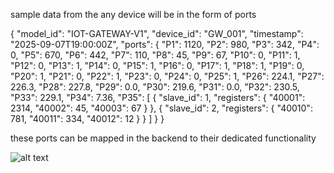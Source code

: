 sample data from the any device will be in the form of ports

{
  "model_id": "IOT-GATEWAY-V1",
  "device_id": "GW_001",
  "timestamp": "2025-09-07T19:00:00Z",
  "ports": {
    "P1": 1120,
    "P2": 980,
    "P3": 342,
    "P4": 0,
    "P5": 670,
    "P6": 442,
    "P7": 110,
    "P8": 45,
    "P9": 67,
    "P10": 0,
    "P11": 1,
    "P12": 0,
    "P13": 1,
    "P14": 0,
    "P15": 1,
    "P16": 0,
    "P17": 1,
    "P18": 1,
    "P19": 0,
    "P20": 1,
    "P21": 0,
    "P22": 1,
    "P23": 0,
    "P24": 0,
    "P25": 1,
    "P26": 224.1,
    "P27": 226.3,
    "P28": 227.8,
    "P29": 0.0,
    "P30": 219.6,
    "P31": 0.0,
    "P32": 230.5,
    "P33": 229.1,
    "P34": 7.36,
    "P35": [
      {
        "slave_id": 1,
        "registers": {
          "40001": 2314,
          "40002": 45,
          "40003": 67
        }
      },
      {
        "slave_id": 2,
        "registers": {
          "40010": 781,
          "40011": 334,
          "40012": 12
        }
      }
    ]
  }
}


these ports can be mapped in the backend to their dedicated functionality 

![alt text](image.png)
